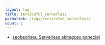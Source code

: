 ```yaml
---
layout: tag
title: serviceful_serverless
permalink: /tags/serviceful_serverless/
count: 1
---
```


- [seobeoriseu Serverless akitegceo pahecigi](https://futurecreator.github.io/2019/03/14/serverless-architecture/)
